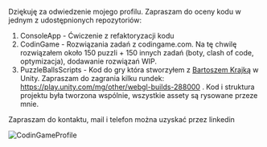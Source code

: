 Dziękuję za odwiedzenie mojego profilu. Zapraszam do oceny kodu w jednym z udostępnionych repozytoriów:

1) ConsoleApp - Ćwiczenie z refaktoryzacji kodu
2) CodinGame - Rozwiązania zadań z codingame.com. Na tę chwilę rozwiązałem około 150 puzzli + 150 innych zadań (boty, clash of code, optymizacja), dodawanie rozwiązań WIP.
3) PuzzleBallsScripts - Kod do gry która stworzyłem z [Bartoszem Krajką](https://github.com/fernandokokocha) w Unity. Zapraszam do zagrania kilku rundek: https://play.unity.com/mg/other/webgl-builds-288000 . Kod i struktura projektu była tworzona wspólnie, wszystkie assety są rysowane przeze mnie.

Zapraszam do kontaktu, mail i telefon można uzyskać przez linkedin

![CodinGameProfile](https://user-images.githubusercontent.com/54803292/219900339-15b6d86d-db26-4a2f-8a9d-b3372d55b03a.png)

